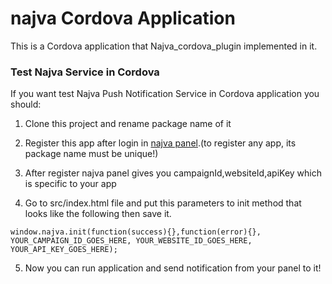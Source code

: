 # najva Cordova Application
This is a Cordova application that Najva_cordova_plugin implemented in it.

### Test Najva Service in Cordova
If you want test Najva Push Notification Service in Cordova application you should:

1.  Clone this project and rename package name of it 

2.  Register this app after login in [najva panel](https://app.najva.com/accounts/login/?next=/).(to register any app, its package name must be unique!)


3.  After register najva panel gives you campaignId,websiteId,apiKey which is specific to your app

4.  Go to src/index.html file and put this parameters to init method that looks like the following then save it.
```
window.najva.init(function(success){},function(error){}, YOUR_CAMPAIGN_ID_GOES_HERE, YOUR_WEBSITE_ID_GOES_HERE, YOUR_API_KEY_GOES_HERE);
```
5.  Now you can run application and send notification from your panel to it!
